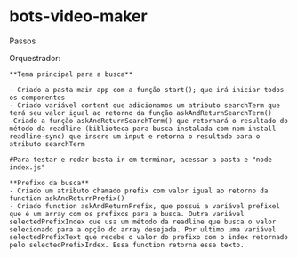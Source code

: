 # bots-video-maker

Passos

Orquestrador:

    **Tema principal para a busca**

    - Criado a pasta main app com a função start(); que irá iniciar todos os componentes
    - Criado variável content que adicionamos um atributo searchTerm que terá seu valor igual ao retorno da função askAndReturnSearchTerm()
    -Criado a função askAndReturnSearchTerm() que retornará o resultado do método da readline (biblioteca para busca instalada com npm install readline-sync) que insere um input e retorna o resultado para o atributo searchTerm

    #Para testar e rodar basta ir em terminar, acessar a pasta e "node index.js"

    **Prefixo da busca**
    - Criado um atributo chamado prefix com valor igual ao retorno da function askAndReturnPrefix()
    - Criado function askAndReturnPrefix, que possui a variável prefixel que é um array com os prefixos para a busca. Outra variável selectedPrefixIndex que usa um método da readline que busca o valor selecionado para a opção do array desejada. Por ultimo uma variável selectedPrefixText que recebe o valor do prefixo com o index retornado pelo selectedPrefixIndex. Essa function retorna esse texto.

